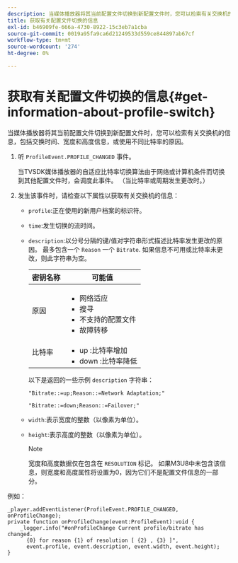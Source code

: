 ```yaml
---
description: 当媒体播放器将其当前配置文件切换到新配置文件时，您可以检索有关交换机的信息，包括交换时间、宽度和高度信息，或使用不同比特率的原因。
title: 获取有关配置文件切换的信息
exl-id: b46909fe-666a-4730-8922-15c3eb7a1cba
source-git-commit: 0019a95fa9ca6d21249533d559ce844897ab67cf
workflow-type: tm+mt
source-wordcount: '274'
ht-degree: 0%

---
```


# 获取有关配置文件切换的信息{#get-information-about-profile-switch}

当媒体播放器将其当前配置文件切换到新配置文件时，您可以检索有关交换机的信息，包括交换时间、宽度和高度信息，或使用不同比特率的原因。

1. 听 `ProfileEvent.PROFILE_CHANGED` 事件。

   当TVSDK媒体播放器的自适应比特率切换算法由于网络或计算机条件而切换到其他配置文件时，会调度此事件。 （当比特率或周期发生更改时。）
1. 发生该事件时，请检查以下属性以获取有关交换机的信息：

   * `profile`:正在使用的新用户档案的标识符。
   * `time`:发生切换的流时间。
   * `description`:以分号分隔的键/值对字符串形式描述比特率发生更改的原因。 最多包含一个 `Reason` 一个 `Bitrate`. 如果信息不可用或比特率未更改，则此字符串为空。

      <table id="table_E400FD9C57FF40CBAC14AF6847CD8301"> 
       <thead> 
         <tr> 
         <th colname="col1" class="entry"> 密钥名称 </th> 
         <th colname="col2" class="entry"> 可能值 </th> 
         </tr> 
       </thead>
       <tbody> 
         <tr> 
         <td colname="col1"> <span class="codeph"> 原因 </span> </td> 
         <td colname="col2"> 
          <ul id="ul_37DDE3F297634ED6B47DF5D73F969369"> 
          <li id="li_E374B029E1AF40689D70A9D30E057C5B">网络适应 </li> 
          <li id="li_753862EEF1C9474EA8E20C89F5EF5D8D">搜寻 </li> 
          <li id="li_EC14923F92CF4D11A47928A8D2DE6D8B">不支持的配置文件 </li> 
          <li id="li_695AB4A89C9D4833AF6D8B6424FC912B">故障转移 </li> 
          </ul> </td> 
         </tr> 
         <tr> 
         <td colname="col1"> <span class="codeph"> 比特率 </span> </td> 
         <td colname="col2"> 
          <ul id="ul_1B49BD90A91147359712E1AFD8877E23"> 
          <li id="li_1C8E593C65D34742B14A8D0EAD43E0A9"> <span class="codeph"> up </span>:比特率增加 </li> 
          <li id="li_B1A00E3985A849B6855E15CF70D79BB8"> <span class="codeph"> down </span>:比特率降低 </li> 
          </ul> </td> 
         </tr> 
       </tbody> 
       </table>

      以下是返回的一些示例 `description` 字符串：

      ```
      "Bitrate::=up;Reason::=Network Adaptation;" 
      
      "Bitrate::=down;Reason::=Failover;"
      ```

   * `width`:表示宽度的整数（以像素为单位）。
   * `height`:表示高度的整数（以像素为单位）。

      >[!NOTE]
      >
      >宽度和高度数据仅在包含在 `RESOLUTION` 标记。 如果M3U8中未包含该信息，则宽度和高度属性将设置为0，因为它们不是配置文件信息的一部分。

<!--<a id="example_A713D420AE2E4E3CB7B78C6BC732BE90"></a>-->

例如：

```
_player.addEventListener(ProfileEvent.PROFILE_CHANGED, onProfileChange); 
private function onProfileChange(event:ProfileEvent):void { 
    _logger.info("#onProfileChange Current profile/bitrate has changed.  
      {0} for reason {1} of resolution [ {2} , {3} ]",  
      event.profile, event.description, event.width, event.height); 
}
```
